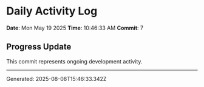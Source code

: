 # Daily Activity Log

**Date**: Mon May 19 2025
**Time**: 10:46:33 AM
**Commit**: 7

## Progress Update

This commit represents ongoing development activity.

---
Generated: 2025-08-08T15:46:33.342Z
